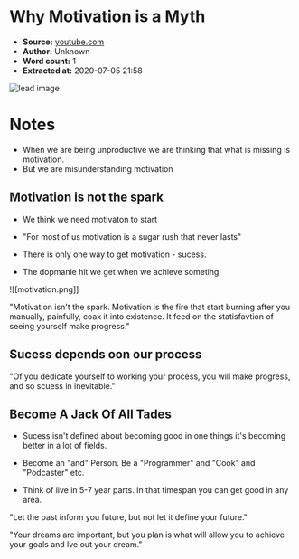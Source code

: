 # Why Motivation is a Myth

* **Source:** [youtube.com](https://www.youtube.com/watch?v=kzAuvOr-YsM)
* **Author:** Unknown
* **Word count:** 1
* **Extracted at:** 2020-07-05 21:58

![lead image](https://i.ytimg.com/vi/kzAuvOr-YsM/maxresdefault.jpg)

# Notes

- When we are being unproductive we are thinking that what is missing is motivation. 
- But we are misunderstanding motivation

## Motivation is not the spark
- We think we need motivaton to start
- "For most of us motivation is a sugar rush that never lasts" 

- There is only one way to get motivation - sucess. 
- The dopmanie hit we get when we achieve sometihg 

![[motivation.png]]

"Motivation isn't the spark. Motivation is the fire that start burning after you manually, painfully, coax it into existence. It feed on the statisfavtion of seeing yourself make progress."

## Sucess depends oon our process
"Of you dedicate yourself to working your process, you will make progress, and so scuess in inevitable."

## Become A Jack Of All Tades
- Sucess isn't defined about becoming good in one things it's becoming better in a lot of fields. 

- Become an "and" Person. Be a "Programmer" and "Cook" and "Podcaster" etc. 
- Think of live in 5-7 year parts. In that timespan you can get good in any area. 

"Let the past inform you future, but not let it define your future."

"Your dreams are important, but you plan is what will allow you to achieve your goals and lve out your dream."

